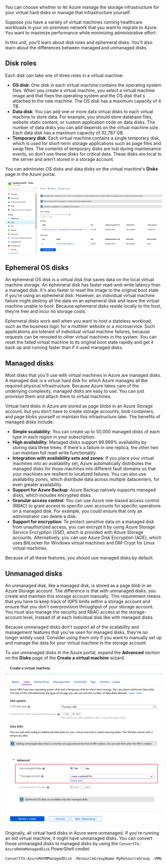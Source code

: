 You can choose whether to let Azure manage the storage infrastructure for your virtual hard disks or manage that infrastructure yourself.

Suppose you have a variety of virtual machines running healthcare workloads in your on-premises network that you want to migrate to Azure. You want to maximize performance while minimizing administrative effort.

In this unit, you'll learn about disk roles and ephemeral disks. You'll also learn about the differences between managed and unmanaged disks.

## Disk roles

Each disk can take one of three roles in a virtual machine:

- **OS disk**: One disk in each virtual machine contains the operating system files. When you create a virtual machine, you select a virtual machine image and that fixes the operating system and the OS disk that's attached to the new machine. The OS disk has a maximum capacity of 4 TB.
- **Data disk**: You can add one or more data virtual disks to each virtual machine to store data. For example, you should store database files, website static content, or custom application code on data disks. The number of data disks you can add depends on the virtual machine size. Each data disk has a maximum capacity of 32,767 GB.
- **Temporary disk**: Each virtual machine contains a single temporary disk, which is used for short-term storage applications such as page files and swap files. The contents of temporary disks are lost during maintenance events, so don't use these disks for critical data. These disks are local to the server and aren't stored in a storage account.

You can administer OS disks and data disks on the virtual machine's **Disks** page in the Azure portal.

![Screenshot of editing disks in the Azure portal.](../media/2-edit-disks-portal.png)

## Ephemeral OS disks

An ephemeral OS disk is a virtual disk that saves data on the local virtual machine storage. An ephemeral disk has faster read-and-write latency than a managed disk. It's also faster to reset the image to the original boot state if you're using an ephemeral disk. However, an individual virtual machine failure might destroy all the data on an ephemeral disk and leave the virtual machine unable to boot. Because ephemeral disks reside locally to the host, they're free and incur no storage costs.

Ephemeral disks work well when you want to host a stateless workload, such as the business logic for a multitier website or a microservice. Such applications are tolerant of individual virtual machine failures, because requests can be rerouted to other virtual machines in the system. You can reset the failed virtual machine to its original boot state rapidly and get it back up and running faster than if it used managed disks.

## Managed disks

Most disks that you'll use with virtual machines in Azure are managed disks. A managed disk is a virtual hard disk for which Azure manages all the required physical infrastructure. Because Azure takes care of the underlying complexity, managed disks are easy to use. You can just provision them and attach them to virtual machines.

Virtual hard disks in Azure are stored as page blobs in an Azure Storage account, but you don't have to create storage accounts, blob containers, and page blobs yourself or maintain this infrastructure later. The benefits of managed disks include:

- **Simple scalability**: You can create up to 50,000 managed disks of each type in each region in your subscription.
- **High availability**: Managed disks support 99.999% availability by storing data three times. If there's a failure in one replica, the other two can maintain full read-write functionality.
- **Integration with availability sets and zones**: If you place your virtual machines into an availability set, Azure automatically distributes the managed disks for those machines into different fault domains so that your machines are resilient to localized failures. You can also use availability zones, which distribute data across multiple datacenters, for even greater availability.
- **Support for Azure Backup**: Azure Backup natively supports managed disks, which includes encrypted disks.
- **Granular access control**: You can use Azure role-based access control (RBAC) to grant access to specific user accounts for specific operations on a managed disk. For example, you could ensure that only an administrator can delete a disk.
- **Support for encryption**: To protect sensitive data on a managed disk from unauthorized access, you can encrypt it by using Azure Storage Service Encryption (SSE), which is provided with Azure Storage accounts. Alternatively, you can use Azure Disk Encryption (ADE), which uses BitLocker for Windows virtual machines and DM-Crypt for Linux virtual machines.

Because of all these features, you should use managed disks by default.

## Unmanaged disks

An unmanaged disk, like a managed disk, is stored as a page blob in an Azure Storage account. The difference is that with unmanaged disks, you create and maintain this storage account manually. This requirement means that you have to keep track of IOPS limits within a storage account and ensure that you don't overprovision throughput of your storage account. You must also manage the security and RBAC access at the storage-account level, instead of at each individual disk like with managed disks.

Because unmanaged disks don't support all of the scalability and management features that you've seen for managed disks, they're no longer widely used. Consider using them only if you want to manually set up and manage the data for your virtual machine in the storage account.

To use unmanaged disks in the Azure portal, expand the **Advanced** section on the **Disks** page of the **Create a virtual machine** wizard.

![Screenshot of using unmanaged disks in the Azure portal.](../media/2-using-unmanaged-disks.png)

Originally, all virtual hard disks in Azure were unmanaged. If you're running an old virtual machine, it might have unmanaged disks. You can convert those unmanaged disks to managed disks by using the `ConvertTo-AzureRmVmManagedDisk` PowerShell cmdlet:

```PowerShell
ConvertTo-AzureRmVMManagedDisk -ResourceGroupName MyResourceGroup -VMName WebVm
```
